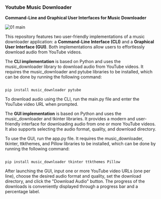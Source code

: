 ### Youtube Music Downloader

<b>Command-Line and Graphical User Interfaces for Music Downloader</b>


![01 main](https://user-images.githubusercontent.com/118658753/236847484-289cbc49-6a81-4c5a-afbc-dcfef0578f95.png)

This repository features two user-friendly implementations of a music downloader application: a <b>Command-Line Interface (CLI)</b> and a <b>Graphical User Interface (GUI)</b>. Both implementations allow users to effortlessly download audio from YouTube videos.


The <b>CLI implementation</b> is based on Python and uses the music_downloader library to download audio from YouTube videos. 
It requires the music_downloader and pytube libraries to be installed, which can be done by running the following command:

<pre><code>
pip install <span class="command">music_downloader</span> <span class="command">pytube</span>
</code></pre>


To download audio using the CLI, run the main.py file and enter the YouTube video URL when prompted.

The <b>GUI implementation</b> is based on Python and uses the music_downloader and tkinter libraries. 
It provides a modern and user-friendly interface for downloading audio from one or more YouTube videos. 
It also supports selecting the audio format, quality, and download directory.

To use the GUI, run the app.py file. It requires the music_downloader, tkinter, ttkthemes, and Pillow libraries to be installed, 
which can be done by running the following command:

<pre><code>
pip install <span class="command">music_downloader</span> <span class="command">tkinter</span> <span class="command">ttkthemes</span> <span class="command">Pillow</span>
</code></pre>

After launching the GUI, input one or more YouTube video URLs (one per line), choose the desired audio format and quality, set the download directory, and click the "Download Audio" button. The progress of the downloads is conveniently displayed through a progress bar and a percentage label.
